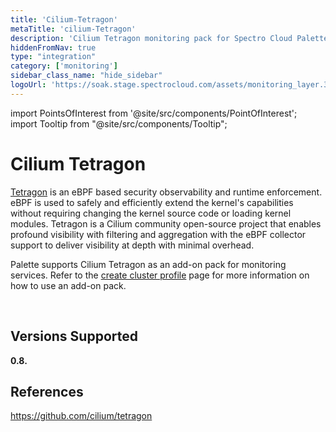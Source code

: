 ```yaml
---
title: 'Cilium-Tetragon'
metaTitle: 'cilium-Tetragon'
description: 'Cilium Tetragon monitoring pack for Spectro Cloud Palette'
hiddenFromNav: true
type: "integration"
category: ['monitoring']
sidebar_class_name: "hide_sidebar"
logoUrl: 'https://soak.stage.spectrocloud.com/assets/monitoring_layer.3b14cf5b.svg'
---
```





import PointsOfInterest from '@site/src/components/PointOfInterest';
import Tooltip from "@site/src/components/Tooltip";

# Cilium Tetragon

[Tetragon](https://github.com/cilium/tetragon) is an eBPF based security observability and runtime enforcement. eBPF is used to safely and efficiently extend the kernel's capabilities without requiring changing the kernel source code or loading kernel modules. Tetragon is a Cilium community open-source project that enables profound visibility with filtering and aggregation with the eBPF collector support to deliver visibility at depth with minimal overhead.

Palette supports Cilium Tetragon as an add-on pack for monitoring services. Refer to the [create cluster profile](/cluster-profiles/task-define-profile#overview) page for more information on how to use an add-on pack.

<br />

## Versions Supported

<Tabs>

<TabItem value="0.8.x" label="0.8.x">

**0.8.**

</TabItem>

</Tabs>



## References

https://github.com/cilium/tetragon
